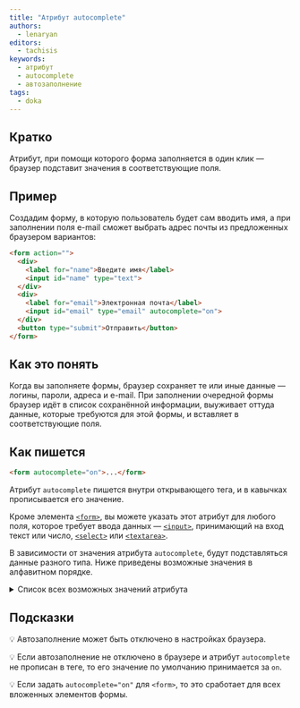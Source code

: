 ```yaml
---
title: "Атрибут autocomplete"
authors:
  - lenaryan
editors:
  - tachisis
keywords:
  - атрибут
  - autocomplete
  - автозаполнение
tags:
  - doka
---
```


## Кратко

Атрибут, при помощи которого форма заполняется в один клик — браузер подставит значения в соответствующие поля.

## Пример

Создадим форму, в которую пользователь будет сам вводить имя, а при заполнении поля e-mail сможет выбрать адрес почты из предложенных браузером вариантов:

```html
<form action="">
  <div>
    <label for="name">Введите имя</label>
    <input id="name" type="text">
  </div>
  <div>
    <label for="email">Электронная почта</label>
    <input id="email" type="email" autocomplete="on">
  </div>
  <button type="submit">Отправить</button>
</form>
```

## Как это понять

Когда вы заполняете формы, браузер сохраняет те или иные данные — логины, пароли, адреса и e-mail. При заполнении очередной формы браузер идёт в список сохранённой информации, выуживает оттуда данные, которые требуются для этой формы, и вставляет в соответствующие поля.

## Как пишется

```html
<form autocomplete="on">...</form>
```

Атрибут `autocomplete` пишется внутри открывающего тега, и в кавычках прописывается его значение.

Кроме элемента [`<form>`](/html/form), вы можете указать этот атрибут для любого поля, которое требует ввода данных — [`<input>`](/html/input), принимающий на вход текст или число, [`<select>`](/html/select) или [`<textarea>`](/html/textarea).

В зависимости от значения атрибута `autocomplete`, будут подставляться данные разного типа. Ниже приведены возможные значения в алфавитном порядке.

<details>
    <summary>Список всех возможных значений атрибута</summary>

- `additional-name` — второе имя (для стран, где дают два имени).
- `address-level1` — административная единица первого уровня. Обычно это название области, региона или штата.
- `address-level2` — административная единица второго уровня. В странах с двумя уровнями это чаще всего название населённого пункта.
- `address-level3` — административная единица третьего уровня.
- `address-level4` — административная единица четвёртого уровня, если адрес её содержит.
- `address-line1`, `address-line2`, `address-line3` — отдельные строки для адресов, которые используются, если нет поля со значением `street-address`.
- `bday` — полная дата рождения.
- `bday-day` — день рождения (число).
- `bday-month` — месяц рождения.
- `bday-year` — год рождения.
- `cc-additional-name` — второе имя, как на банковской карте (для стран, где дают два имени).
- `cc-csc` — код безопасности (три цифры на обороте карты).
- `cc-exp` — месяц и год окончания срока действия карты.
- `cc-exp-month` — месяц окончания срока действия карты.
- `cc-exp-year` — год окончания срока действия карты.
- `cc-family-name` — фамилия, как на банковской карте.
- `cc-given-name` — имя (в странах, где дают два имени, это первое имя), как на банковской карте.
- `cc-name` — полное имя в том виде, как оно указано на банковской карте.
- `cc-number` — номер банковской карты или счёта.
- `cc-type` — платёжная система.
- `country` — код страны.
- `country-name` — страна.
- `current-password` — текущий пароль пользователя.
- `email` — адрес электронной почты.
- `family-name` — фамилия.
- `given-name` — имя (в странах, где дают два имени, это первое имя).
- `honorific-prefix` — звание или префикс для обращения, например, «Mrs.», «Mr.», «Miss», «Ms.», «Dr.», «Mlle.».
- `honorific-suffix` — окончание имени, например, «Jr.», «B.Sc.», «PhD.», «IV», «мл.».
- `impp` - url для доступа к протоколу обмена мгновенными сообщениями, например, _xmpp:username@example.net_.
- `language` — язык в формате языкового тега, определённого BCP 47.
- `name` — полное имя.
- `new-password` — новый пароль.
- `nickname` — никнейм.
- `off` — отключает автозаполнение.
- `on` — значение по умолчанию; разрешает автозаполнение.
- `one-time-code` — одноразовый код для верификации пользователя.
- `organization` — название организации.
- `organization-title` — профессия или должность в организации.
- `photo` - url-адрес изображения.
- `postal-code` — почтовый индекс.
- `sex` — пол или гендер.
- `street-address` — адрес, начиная с улицы. Не должен содержать название города, страны и индекс.
- `tel` — полный номер телефона, включая код страны.
- `tel-area-code` — телефонный код региона страны.
- `tel-country-code` — телефонный код страны.
- `tel-extension` — добавочный номер.
- `tel-local` — номер телефона без кодов страны и региона.
- `tel-local-prefix` — номер локальной АТС.
- `tel-local-suffix` — номер абонента внутри сети АТС.
- `tel-national` — номер телефона без кода страны.
- `transaction-amount` — сумма перевода.
- `transaction-currency` — валюта перевода.
- `username` — имя пользователя или название аккаунта.
- `url` — url-адрес сайта.

</details>

## Подсказки

💡 Автозаполнение может быть отключено в настройках браузера.

💡 Если автозаполнение не отключено в браузере и атрибут `autocomplete` не прописан в теге, то его значение по умолчанию принимается за `on`.

💡 Если задать `autocomplete="on"` для `<form>`, то это сработает для всех вложенных элементов формы.
